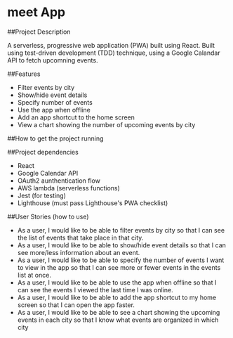 # meet App

##Project Description

A serverless, progressive web application (PWA) built using React. Built using test-driven development (TDD) technique, using a Google Calandar API to fetch upcomning events.

##Features

* Filter events by city
* Show/hide event details
* Specify number of events
* Use the app when offline
* Add an app shortcut to the home screen
* View a chart showing the number of upcoming events by city

##How to get the project running

##Project dependencies

* React
* Google Calendar API
* OAuth2 aunthentication flow
* AWS lambda (serverless functions)
* Jest (for testing)
* Lighthouse (must pass Lighthouse's PWA checklist)

##User Stories (how to use)

* As a user, I would like to be able to filter events by city so that I can see the list of events that
take place in that city.
* As a user, I would like to be able to show/hide event details so that I can see more/less
information about an event.
* As a user, I would like to be able to specify the number of events I want to view in the app so
that I can see more or fewer events in the events list at once.
* As a user, I would like to be able to use the app when offline so that I can see the events I
viewed the last time I was online.
* As a user, I would like to be able to add the app shortcut to my home screen so that I can
open the app faster.
* As a user, I would like to be able to see a chart showing the upcoming events in each city so
that I know what events are organized in which city

